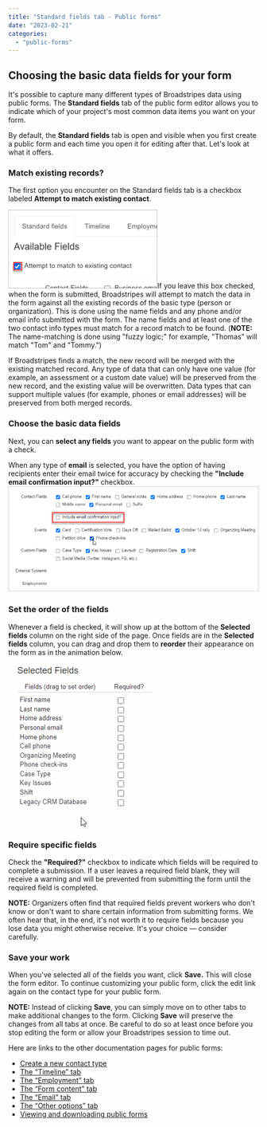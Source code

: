 ```yaml
---
title: "Standard fields tab - Public forms"
date: "2023-02-21"
categories: 
  - "public-forms"
---
```


## Choosing the basic data fields for your form

It's possible to capture many different types of Broadstripes data using public forms. The **Standard fields** tab of the public form editor allows you to indicate which of your project's most common data items you want on your form.

By default, the **Standard fields** tab is open and visible when you first create a public form and each time you open it for editing after that. Let's look at what it offers.

### Match existing records?

The first option you encounter on the Standard fields tab is a checkbox labeled **Attempt to match existing contact**.

![](images/PublicFormsAttemptMatch-300x158.png)If you leave this box checked, when the form is submitted, Broadstripes will attempt to match the data in the form against all the existing records of the basic type (person or organization). This is done using the name fields and any phone and/or email info submitted with the form. The name fields and at least one of the two contact info types must match for a record match to be found. (**NOTE:** The name-matching is done using "fuzzy logic;" for example, "Thomas" will match "Tom" and "Tommy.")

If Broadstripes finds a match, the new record will be merged with the existing matched record. Any type of data that can only have one value (for example, an assessment or a custom date value) will be preserved from the new record, and the existing value will be overwritten. Data types that can support multiple values (for example, phones or email addresses) will be preserved from both merged records.

### Choose the basic data fields

Next, you can **select any fields** you want to appear on the public form with a check.

When any type of **email** is selected, you have the option of having recipients enter their email twice for accuracy by checking the **"Include email confirmation input?"** checkbox. ![](images/selectfields.png)

### Set the order of the fields

Whenever a field is checked, it will show up at the bottom of the **Selected fields** column on the right side of the page. Once fields are in the **Selected fields** column, you can drag and drop them to **reorder** their appearance on the form as in the animation below.![](images/formfieldsdraganddropand-REQUIRED.gif)

### Require specific fields

Check the **"Required?"** checkbox to indicate which fields will be required to complete a submission. If a user leaves a required field blank, they will receive a warning and will be prevented from submitting the form until the required field is completed.

**NOTE:** Organizers often find that required fields prevent workers who don't know or don't want to share certain information from submitting forms. We often hear that, in the end, it's not worth it to require fields because you lose data you might otherwise receive. It's your choice — consider carefully.

### Save your work

When you've selected all of the fields you want, click **Save.** This will close the form editor. To continue customizing your public form, click the edit link again on the contact type for your public form.

**NOTE:** Instead of clicking **Save**, you can simply move on to other tabs to make additional changes to the form. Clicking **Save** will preserve the changes from all tabs at once. Be careful to do so at least once before you stop editing the form or allow your Broadstripes session to time out.

Here are links to the other documentation pages for public forms:

- [Create a new contact type](https://help.broadstripes.com/help-articles/admin-tools/public-forms/first-step/)
- [The “Timeline” tab](https://help.broadstripes.com/help-articles/admin-tools/public-forms/timeline-tab/)
- [The “Employment” tab](https://help.broadstripes.com/help-articles/admin-tools/public-forms/employment-tab/)
- [The “Form content” tab](https://help.broadstripes.com/help-articles/admin-tools/public-forms/form-content-tab/)
- [The “Email” tab](https://help.broadstripes.com/help-articles/admin-tools/public-forms/email-tab/)
- [The “Other options” tab](https://help.broadstripes.com/help-articles/admin-tools/public-forms/other-options-tab/)
- [Viewing and downloading public forms](https://help.broadstripes.com/help-articles/admin-tools/public-forms/viewing-and-downloading-public-forms/)
